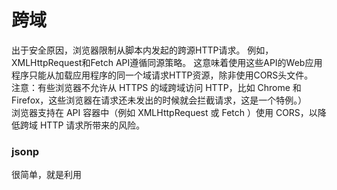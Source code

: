 # 跨域  
出于安全原因，浏览器限制从脚本内发起的跨源HTTP请求。 例如，XMLHttpRequest和Fetch API遵循同源策略。 这意味着使用这些API的Web应用程序只能从加载应用程序的同一个域请求HTTP资源，除非使用CORS头文件。  
注意：有些浏览器不允许从 HTTPS 的域跨域访问 HTTP，比如  Chrome 和 Firefox，这些浏览器在请求还未发出的时候就会拦截请求，这是一个特例。）  
浏览器支持在 API 容器中（例如 XMLHttpRequest 或 Fetch ）使用 CORS，以降低跨域 HTTP 请求所带来的风险。
### jsonp  
很简单，就是利用<script>标签没有跨域限制的“漏洞”（历史遗迹啊）来达到与第三方通讯的目的。当需要通讯时，本站脚本创建一个<script>元素，地址指向第三方的API网址，形如：
`<script src="http://www.example.net/api?param1=1&param2=2"></script>` 
并提供一个回调函数来接收数据（函数名可约定，或通过地址参数传递）。
第三方产生的响应为json数据的包装（故称之为jsonp，即json padding），形如：
`callback({"name":"hax","gender":"Male"}) `
这样浏览器会调用callback函数，并传递解析后json对象作为参数。本站脚本可在callback函数里处理所传入的数据。
补充：“历史遗迹”的意思就是，如果在今天重新设计的话，也许就不会允许这样简单的跨域了嘿，比如可能像XHR一样按照CORS规范要求服务器发送特定的http头。

作者：贺师俊
链接：https://www.zhihu.com/question/19966531/answer/13502030
来源：知乎
著作权归作者所有。商业转载请联系作者获得授权，非商业转载请注明出处。  

### CORS  

>  https://developer.mozilla.org/zh-CN/docs/Web/HTTP/Access_control_CORS

##### 附带身份凭证的请求与通配符
对于附带身份凭证的请求，服务器不得设置 Access-Control-Allow-Origin 的值为“*”。
这是因为请求的首部中携带了 Cookie 信息，如果 Access-Control-Allow-Origin 的值为“*”，请求将会失败。而将 Access-Control-Allow-Origin 的值设置为 http://foo.example，则请求将成功执行。
##### 涉及的HTTP头字段  
 XMLHttpRequest 的 withCredentials 标志设置为 true  

client
- Origin   

server
- Access-Control-Allow-Credentials 
- Access-Control-Allow-Origin
- Access-Control-Allow-Methods

#### Fetch  

> https://hacks.mozilla.org/2015/03/this-api-is-so-fetching/  

































